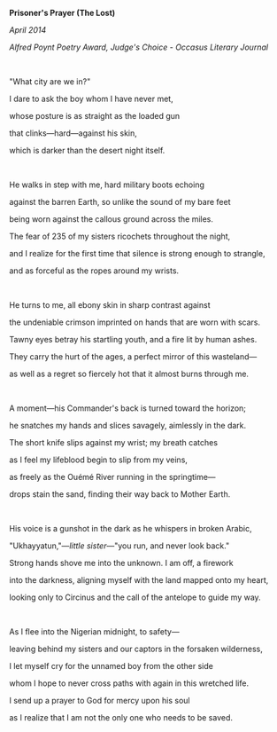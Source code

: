 **Prisoner's Prayer (The Lost)**

*April 2014*

*Alfred Poynt Poetry Award, Judge's Choice* - *Occasus Literary Journal*

<br/>

"What city are we in?" 

I dare to ask the boy whom I have never met, 

whose posture is as straight as the loaded gun 

that clinks—hard—against his skin, 

which is darker than the desert night itself.  

<br/>

He walks in step with me, hard military boots echoing 

against the barren Earth, so unlike the sound of my bare feet 

being worn against the callous ground across the miles. 

The fear of 235 of my sisters ricochets throughout the night, 

and I realize for the first time that silence is strong enough to strangle, 

and as forceful as the ropes around my wrists.  

<br/>

He turns to me, all ebony skin in sharp contrast against 

the undeniable crimson imprinted on hands that are worn with scars. 

Tawny eyes betray his startling youth, and a fire lit by human ashes. 

They carry the hurt of the ages, a perfect mirror of this wasteland— 

as well as a regret so fiercely hot that it almost burns through me.  

<br/>

A moment—his Commander's back is turned toward the horizon; 

he snatches my hands and slices savagely, aimlessly in the dark. 

The short knife slips against my wrist; my breath catches 

as I feel my lifeblood begin to slip from my veins, 

as freely as the Ouémé River running in the springtime— 

drops stain the sand, finding their way back to Mother Earth.  

<br/>

His voice is a gunshot in the dark as he whispers in broken Arabic, 

"Ukhayyatun,"—*little sister*—"you run, and never look back." 

Strong hands shove me into the unknown. I am off, a firework 

into the darkness, aligning myself with the land mapped onto my heart, 

looking only to Circinus and the call of the antelope to guide my way.  

<br/>

As I flee into the Nigerian midnight, to safety— 

leaving behind my sisters and our captors in the forsaken wilderness, 

I let myself cry for the unnamed boy from the other side 

whom I hope to never cross paths with again in this wretched life. 

I send up a prayer to God for mercy upon his soul 

as I realize that I am not the only one who needs to be saved.   